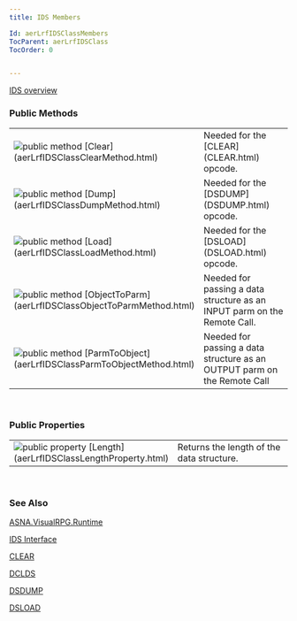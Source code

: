 ```yaml
---
title: IDS Members

Id: aerLrfIDSClassMembers
TocParent: aerLrfIDSClass
TocOrder: 0


---
```


[IDS overview](aerLrfIDSClass.html) 
<br />

### Public Methods
<table class="dtTABLE" id="Table4" cellspacing="0">
                <colgroup span="1">
                    <col span="1" valign="top" width="20%" />
                    <col span="1" width="79.99%" />
                </colgroup>
                <tr>
                    <td colspan="1" rowspan="1">
                        <img alt="public method" src="../Images/public method.gif" border="0" /> [Clear](aerLrfIDSClassClearMethod.html)
                    </td>
                    <td colspan="1" rowspan="1">Needed for the [CLEAR](CLEAR.html) opcode.</td>
                </tr>
                <tr>
                    <td colspan="1" rowspan="1">
                        <img alt="public method" src="../Images/public method.gif" border="0" /> [Dump](aerLrfIDSClassDumpMethod.html)
                    </td>
                    <td colspan="1" rowspan="1">Needed for the [DSDUMP](DSDUMP.html) opcode.</td>
                </tr>
                <tr>
                    <td colspan="1" rowspan="1">
                        <img alt="public method" src="../Images/public method.gif" border="0" /> [Load](aerLrfIDSClassLoadMethod.html)
                    </td>
                    <td colspan="1" rowspan="1">Needed for the [DSLOAD](DSLOAD.html) opcode.</td>
                </tr>
                <tr>
                    <td colspan="1" rowspan="1" style="height: 59px">
                        <img alt="public method" src="../Images/public method.gif" border="0" /> [ObjectToParm](aerLrfIDSClassObjectToParmMethod.html)
                    </td>
                    <td colspan="1" rowspan="1" style="height: 59px">
                        Needed for passing
                        a data structure as an INPUT parm on the Remote Call.
                    </td>
                </tr>
                <tr>
                    <td colspan="1" rowspan="1">
                        <img alt="public method" src="../Images/public method.gif" border="0" /> [ParmToObject](aerLrfIDSClassParmToObjectMethod.html)
                    </td>
                    <td colspan="1" rowspan="1">
                        Needed for passing a data structure as an OUTPUT parm on the Remote Call
                    </td>
                </tr>
</table>

<br />

### Public Properties
<table class="dtTABLE" id="Table3" cellspacing="0">
                <colgroup span="1">
                    <col span="1" valign="bottom" width="20%" />
                    <col span="1" width="79.99%" />
                </colgroup>
                <tr>
                    <td colspan="1" rowspan="1">
                        <img alt="public property" src="../Images/property.bmp" border="0" /> [Length](aerLrfIDSClassLengthProperty.html)
                    </td>
                    <td colspan="1" rowspan="1">
                        Returns the length of the data
                        structure.
                    </td>
                </tr>
</table>

<br />

### See Also
[ASNA.VisualRPG.Runtime](aerLrfRuntimeNamespace.html)

[IDS Interface](aerLrfIDSClass.html)

[CLEAR](CLEAR.html)

[DCLDS](DCLDS.html)

[DSDUMP](DSDUMP.html)

[DSLOAD](DSLOAD.html) 

